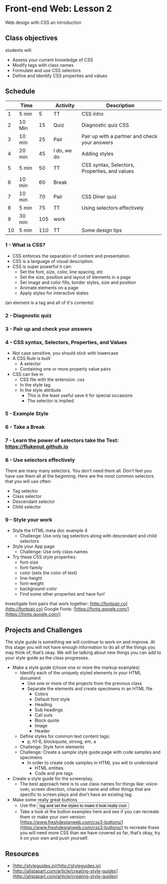 # Front-end Web: Lesson 2

Web design with CSS an introduction

## Class objectives

students will: 

- Assess your current knowledge of CSS
- Modify tags with class names
- Formulate and use CSS selectors
- Define and Identify CSS properties and values 

## Schedule 

|   | Time   |    | Activity | Description|
|---|--------|----|----------|------------|
| 1 | 5 min  |   5| TT       | CSS intro |
| 2 | 10 Min |  15| Quiz     | Diagnostic quiz CSS |
| 3 | 10 min |  25| Pair     | Pair up with a partner and check your answers |
| 4 | 20 min |  45| I do, we do | Adding styles |
| 5 | 5 min  |  50| TT       | CSS syntax, Selectors, Properties, and values |
| 6 | 10 min |  60| Break    |   |
| 7 | 10 min |  70| Pair     | CSS Diner quiz |
| 8 | 5 min  |  75| TT       | Using selectors effectively |
| 9 | 30 min | 105| work     |   |
|10 | 5 min  | 110| TT       | Some design tips |

### 1 - What is CSS? 

- CSS enforces the separation of content and presentation. 
- CSS is a language of visual description. 
- CSS is super powerful it can: 
  - Set the font, size, color, line spacing, etc
  - Set the size, position and layout of elements in a page
  - Set image and color fills, border styles, size and position
  - Animate elements on a page
  - Apply styles for interactive states
  
(an element is a tag and all of it's contents)

### 2 - Diagnostic quiz

### 3 - Pair up and check your answers

### 4 - CSS syntax, Selectors, Properties, and Values

- Not case sensitive, you should stick with lowercase
- A CSS Rule is built
  - A selector
  - Containing one or more property value pairs
- CSS can live in
  - CSS file with the extension .css
  - In the style tag
  - In the style attribute
    - This is the least useful save it for special occasions
    - The selector is implied 
    
### 5 - Example Style



### 6 - Take a Break

### 7 - Learn the power of selectors take the Test: https://flukeout.github.io

### 8 - Use selectors effectively

There are many many selectors. You don’t need them all. Don’t feel you have use them all at the beginning. 
Here are the most common selectors that you will use often:

- Tag selector
- Class selector
- Descendant selector
- Child selector

### 9 - Style your work

- Style the HTML meta doc example 4
  - Challenge: Use only tag selectors along with descendant and child selectors
- Style your App page
  - Challenge: Use only class names
- Try these CSS style properties:
  - font-size
  - font-family
  - color (sets the color of text)
  - line-height
  - font-weight
  - background-color
  - Find some other properties and have fun!

Investigate font pairs that work together: [http://fontpair.co](http://fontpair.co)
Google Fonts: [https://fonts.google.com/](https://fonts.google.com/)

## Projects and Challenges

The style guide is something we will continue to work on and improve. At this stage you will not have enough information 
to do all of the things you may think of, that’s okay. We will be talking about new things you can add to your style guide 
as the class progresses. 

- Make a style guide (chose one or more the markup examples)
  - Identify each of the uniquely styled elements in your HTML document
    - Use one or more of the projects from the previous class
    - Separate the elements and create specimens in an HTML file
      - Colors
      - Default font style
      - Heading
      - Sub headings
      - Call outs
      - Block quote
      - Image
      - Header
  - Define styles for common text content tags: 
    - p, h1-6, blockquote, strong, em, a
  - Challenge: Style form elements
  - Challenge: Create a sample style guide page with code samples and specimens
    - In order to create code samples in HTML you will to understand 
      - HTML entities
      - Code and pre tags
- Create a style guide for the screenplay. 
  - The best approach here is to use class names for things like: voice-over, screen direction, character name and other things that are specific to screen plays and don’t have an existing tag. 
- Make some really great buttons
  - Use the <button> tag and set the styles to make it look really cool
  - Take a look at the button examples here and see if you can recreate them or make your own version: [https://www.freshdesignweb.com/css3-buttons/](https://www.freshdesignweb.com/css3-buttons/) to recreate these you will need more CSS than we have covered so far, that’s okay, try it on your own and push yourself.  

## Resources

- [http://styleguides.io](http://styleguides.io)
- [http://alistapart.com/article/creating-style-guides](http://alistapart.com/article/creating-style-guides)

